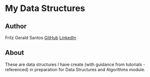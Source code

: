 # My Data Structures

## Author

Fritz Gerald Santos
[GitHub](https://github.com/fritzgs)
[LinkedIn](https://linkedin.com/in/fritz-gerald-santos/)

## About 

These are data structures I have create (with guidance from tutorials - referenced) in preparation for Data Structures and Algorithms module.
